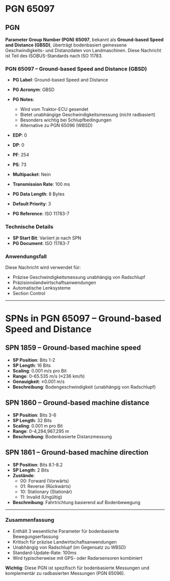 # PGN 65097
## PGN

**Parameter Group Number (PGN) 65097**, bekannt als **Ground-based Speed and Distance (GBSD)**, überträgt bodenbasiert gemessene Geschwindigkeits- und Distanzdaten von Landmaschinen. Diese Nachricht ist Teil des ISOBUS-Standards nach ISO 11783.

### **PGN 65097 – Ground-based Speed and Distance (GBSD)**
- **PG Label**: Ground-based Speed and Distance  
- **PG Acronym**: GBSD  
- **PG Notes**:
  - Wird vom Traktor-ECU gesendet
  - Bietet unabhängige Geschwindigkeitsmessung (nicht radbasiert)
  - Besonders wichtig bei Schlupfbedingungen
  - Alternative zu PGN 65096 (WBSD)

- **EDP**: 0
- **DP**: 0
- **PF**: 254
- **PS**: 73
- **Multipacket**: Nein
- **Transmission Rate**: 100 ms
- **PG Data Length**: 8 Bytes
- **Default Priority**: 3
- **PG Reference**: ISO 11783-7

### **Technische Details**
- **SP Start Bit**: Variiert je nach SPN
- **PG Document**: ISO 11783-7

### **Anwendungsfall**
Diese Nachricht wird verwendet für:
- Präzise Geschwindigkeitsmessung unabhängig von Radschlupf
- Präzisionslandwirtschaftsanwendungen
- Automatische Lenksysteme
- Section Control

---

# **SPNs in PGN 65097 – Ground-based Speed and Distance**

## **SPN 1859 – Ground-based machine speed**
   - **SP Position**: Bits 1-2
   - **SP Length**: 16 Bits
   - **Scaling**: 0.001 m/s pro Bit
   - **Range**: 0-65.535 m/s (≈236 km/h)
   - **Genauigkeit**: ±0.001 m/s
   - **Beschreibung**: Bodengeschwindigkeit (unabhängig von Radschlupf)

## **SPN 1860 – Ground-based machine distance**
   - **SP Position**: Bits 3-6
   - **SP Length**: 32 Bits
   - **Scaling**: 0.001 m pro Bit
   - **Range**: 0-4,294,967.295 m
   - **Beschreibung**: Bodenbasierte Distanzmessung

## **SPN 1861 – Ground-based machine direction**
   - **SP Position**: Bits 8.1-8.2
   - **SP Length**: 2 Bits
   - **Zustände**:
     - 00: Forward (Vorwärts)
     - 01: Reverse (Rückwärts)
     - 10: Stationary (Stationär)
     - 11: Invalid (Ungültig)
   - **Beschreibung**: Fahrtrichtung basierend auf Bodenbewegung

---

### **Zusammenfassung**
- Enthält 3 wesentliche Parameter für bodenbasierte Bewegungserfassung
- Kritisch für präzise Landwirtschaftsanwendungen
- Unabhängig von Radschlupf (im Gegensatz zu WBSD)
- Standard-Update-Rate: 100ms
- Wird typischerweise mit GPS- oder Radarsensoren kombiniert

**Wichtig**: Diese PGN ist spezifisch für bodenbasierte Messungen und komplementär zu radbasierten Messungen (PGN 65096).
